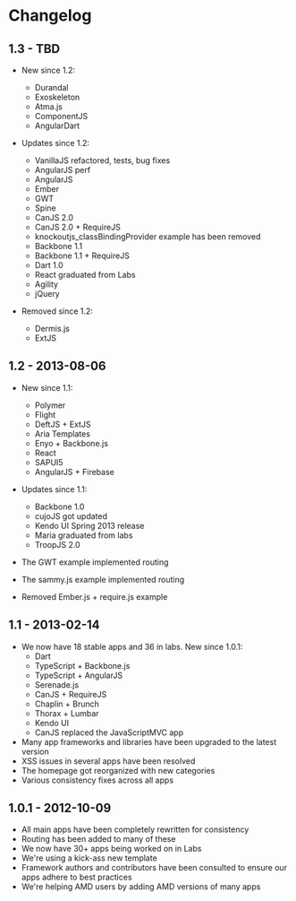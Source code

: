 # Changelog

## 1.3 - TBD

- New since 1.2:
    - Durandal
    - Exoskeleton
    - Atma.js
    - ComponentJS
    - AngularDart

- Updates since 1.2:
    - VanillaJS refactored, tests, bug fixes
    - AngularJS perf
    - AngularJS
    - Ember
    - GWT
    - Spine
    - CanJS 2.0
    - CanJS 2.0 + RequireJS
    - knockoutjs_classBindingProvider example has been removed
    - Backbone 1.1
    - Backbone 1.1 + RequireJS
    - Dart 1.0
    - React graduated from Labs
    - Agility
    - jQuery

- Removed since 1.2:
    - Dermis.js
    - ExtJS

## 1.2 - 2013-08-06

- New since 1.1:
    - Polymer
    - Flight
    - DeftJS + ExtJS
    - Aria Templates
    - Enyo + Backbone.js
    - React
    - SAPUI5
    - AngularJS + Firebase

- Updates since 1.1:
    - Backbone 1.0
    - cujoJS got updated
    - Kendo UI Spring 2013 release
    - Maria graduated from labs
    - TroopJS 2.0

- The GWT example implemented routing
- The sammy.js example implemented routing
- Removed Ember.js + require.js example

## 1.1 - 2013-02-14

- We now have 18 stable apps and 36 in labs. New since 1.0.1:
    - Dart
    - TypeScript + Backbone.js
    - TypeScript + AngularJS
    - Serenade.js
    - CanJS + RequireJS
    - Chaplin + Brunch
    - Thorax + Lumbar
    - Kendo UI
    - CanJS replaced the JavaScriptMVC app
- Many app frameworks and libraries have been upgraded to the latest version
- XSS issues in several apps have been resolved
- The homepage got reorganized with new categories
- Various consistency fixes across all apps

## 1.0.1 - 2012-10-09

- All main apps have been completely rewritten for consistency
- Routing has been added to many of these
- We now have 30+ apps being worked on in Labs
- We're using a kick-ass new template
- Framework authors and contributors have been consulted to ensure our apps adhere to best practices
- We're helping AMD users by adding AMD versions of many apps

